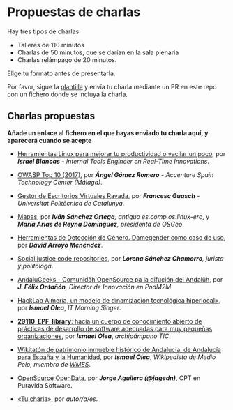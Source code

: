 # Propuestas de charlas

Hay tres tipos de charlas

* Talleres de 110 minutos
* Charlas de 50 minutos, que se darían en la sala plenaria
* Charlas relámpago de 20 minutos.

Elige tu formato antes de presentarla.

Por favor, sigue la
[plantilla](plantilla.md) y envía tu charla mediante un PR en este
repo con un fichero donde se incluya la charla.

## Charlas propuestas

**Añade un enlace al fichero en el que hayas enviado tu charla aquí, y
aparecerá cuando se acepte**

* [Herramientas Linux para mejorar tu productividad o vacilar un poco](herramientas-linux.md), por ***Israel Blancas** - Internal Tools Engineer en Real-Time Innovations*.
* [OWASP Top 10 (2017)](owasp-top-10_2017.md), por ***Ángel Gómez Romero** - Accenture Spain Technology Center (Málaga)*.
* [Gestor de Escritorios Virtuales Ravada](ravada.md), por ***Francesc Guasch** - Universitat Politècnica de Catalunya*.
* [Mapas](mapas.md), por ***Iván Sánchez Ortega**, antiguo es.comp.os.linux-ero*, y ***María Arias de Reyna Domínguez**, presidenta de OSGeo*.
* [Herramientas de Detección de Género. Damegender como caso de uso](damegender.md), por ***David Arroyo Menéndez***.
* [Social justice code repositories](repositories.md), por ***Lorena Sánchez Chamorro**, jurista y politóloga*.
* [AndaluGeeks - Comunidâh OpenSource pa la difuçión del Andalûh](andalugeeks.md), por ***J. Félix Ontañón**, Director de Innovación en PodM2M*.
* [HackLab Almería, un modelo de dinamización tecnológica hiperlocal»](HLA-dinamizacion-hiperlocal.md), por ***Ismael Olea***,  _IT Morning Singer_.
* [**29110_EPF_library**: hacía un cuerpo de conocimiento abierto de prácticas de desarrollo de software adecuadas para muy pequeñas organizaciones](29110-EPF_library.md), por ***Ismael Olea***, *archipámpano TIC*.
* [Wikitatón de patrimonio inmueble histórico de Andalucía: de Andalucía para España y la Humanidad](Wikitaton.md), por ***Ismael Olea***, *Wikipedista de Medio Pelo, miembro de [WMES](http://wikimedia.es)*.
* [OpenSource OpenData](OpenSourceOpenData), por ***Jorge Aguilera (@jagedn)***, CPT en Puravida Software.

* [«Tu charla»](plantilla.md), por *autor/a/es*.
